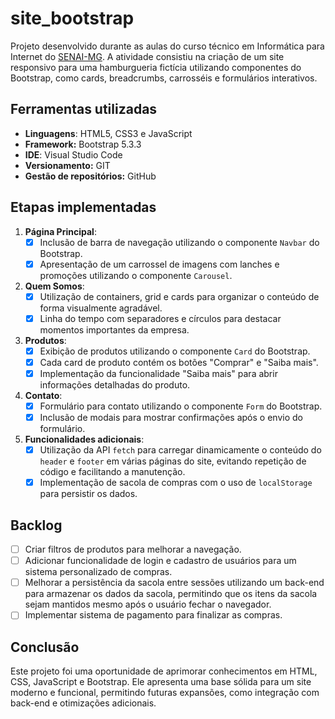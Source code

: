 # site_bootstrap
Projeto desenvolvido durante as aulas do curso técnico em Informática para Internet do [SENAI-MG](https://www.fiemg.com.br/senai/). A atividade consistiu na criação de um site responsivo para uma hamburgueria fictícia utilizando componentes do Bootstrap, como cards, breadcrumbs, carrosséis e formulários interativos.

## Ferramentas utilizadas
-  **Linguagens**: HTML5, CSS3 e JavaScript
-  **Framework:** Bootstrap 5.3.3
-  **IDE**: Visual Studio Code
-  **Versionamento:** GIT
-  **Gestão de repositórios:** GitHub

## Etapas implementadas

1. **Página Principal**:
    - [X] Inclusão de barra de navegação utilizando o componente `Navbar` do Bootstrap.
    - [X] Apresentação de um carrossel de imagens com lanches e promoções utilizando o componente `Carousel`.
   
2. **Quem Somos**:
    - [X] Utilização de containers, grid e cards para organizar o conteúdo de forma visualmente agradável.
    - [X] Linha do tempo com separadores e círculos para destacar momentos importantes da empresa.
   
3. **Produtos**:
    - [X] Exibição de produtos utilizando o componente `Card` do Bootstrap.
    - [X] Cada card de produto contém os botões "Comprar" e "Saiba mais".
    - [X] Implementação da funcionalidade "Saiba mais" para abrir informações detalhadas do produto.
   
4. **Contato**:
    - [X] Formulário para contato utilizando o componente `Form` do Bootstrap.
    - [X] Inclusão de modais para mostrar confirmações após o envio do formulário.

5. **Funcionalidades adicionais**:
    - [X] Utilização da API `fetch` para carregar dinamicamente o conteúdo do `header` e `footer` em várias páginas do site, evitando repetição de código e facilitando a manutenção.
    - [X] Implementação de sacola de compras com o uso de `localStorage` para persistir os dados.

## Backlog
- [ ] Criar filtros de produtos para melhorar a navegação.
- [ ] Adicionar funcionalidade de login e cadastro de usuários para um sistema personalizado de compras.
- [ ] Melhorar a persistência da sacola entre sessões utilizando um back-end para armazenar os dados da sacola, permitindo que os itens da sacola sejam mantidos mesmo após o usuário fechar o navegador.
- [ ] Implementar sistema de pagamento para finalizar as compras.

## Conclusão
Este projeto foi uma oportunidade de aprimorar conhecimentos em HTML, CSS, JavaScript e Bootstrap. Ele apresenta uma base sólida para um site moderno e funcional, permitindo futuras expansões, como integração com back-end e otimizações adicionais.